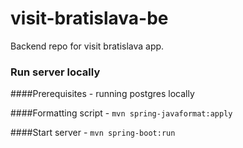 # visit-bratislava-be
Backend repo for visit bratislava app.

### Run server locally

####Prerequisites
    - running postgres locally
    
####Formatting script
    - `mvn spring-javaformat:apply`

####Start server
    - `mvn spring-boot:run`
    
 

